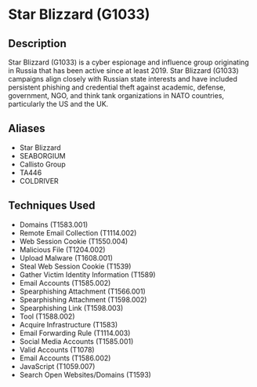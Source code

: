 # Star Blizzard (G1033)

## Description
Star Blizzard (G1033) is a cyber espionage and influence group originating in Russia that has been active since at least 2019. Star Blizzard (G1033) campaigns align closely with Russian state interests and have included persistent phishing and credential theft against academic, defense, government, NGO, and think tank organizations in NATO countries, particularly the US and the UK.


## Aliases
- Star Blizzard
- SEABORGIUM
- Callisto Group
- TA446
- COLDRIVER

## Techniques Used
- Domains (T1583.001)
- Remote Email Collection (T1114.002)
- Web Session Cookie (T1550.004)
- Malicious File (T1204.002)
- Upload Malware (T1608.001)
- Steal Web Session Cookie (T1539)
- Gather Victim Identity Information (T1589)
- Email Accounts (T1585.002)
- Spearphishing Attachment (T1566.001)
- Spearphishing Attachment (T1598.002)
- Spearphishing Link (T1598.003)
- Tool (T1588.002)
- Acquire Infrastructure (T1583)
- Email Forwarding Rule (T1114.003)
- Social Media Accounts (T1585.001)
- Valid Accounts (T1078)
- Email Accounts (T1586.002)
- JavaScript (T1059.007)
- Search Open Websites/Domains (T1593)
